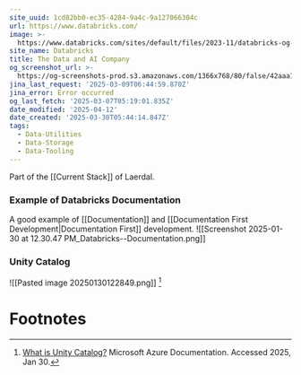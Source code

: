 ```yaml
---
site_uuid: 1cd82bb0-ec35-4284-9a4c-9a127066304c
url: https://www.databricks.com/
image: >-
  https://www.databricks.com/sites/default/files/2023-11/databricks-og-universal.png
site_name: Databricks
title: The Data and AI Company
og_screenshot_url: >-
  https://og-screenshots-prod.s3.amazonaws.com/1366x768/80/false/42aaa147ffc4a84ee2f837ee8c5005842c36c79fea79f9e5644cd8c215635c40.jpeg
jina_last_request: '2025-03-09T06:44:59.870Z'
jina_error: Error occurred
og_last_fetch: '2025-03-07T05:19:01.835Z'
date_modified: '2025-04-12'
date_created: '2025-03-30T05:44:14.847Z'
tags:
  - Data-Utilities
  - Data-Storage
  - Data-Tooling
---
```


Part of the [[Current Stack]] of Laerdal.

### Example of Databricks Documentation
A good example of [[Documentation]] and [[Documentation First Development|Documentation First]] development.
![[Screenshot 2025-01-30 at 12.30.47 PM_Databricks--Documentation.png]]

### Unity Catalog

![[Pasted image 20250130122849.png]] [^04768f]

# Footnotes
[^04768f]: [What is Unity Catalog?](https://learn.microsoft.com/en-us/azure/databricks/data-governance/unity-catalog/) Microsoft Azure Documentation.  Accessed 2025, Jan 30.  
